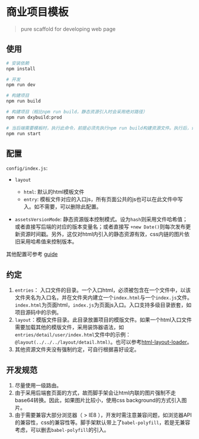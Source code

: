 # 商业项目模板

> pure scaffold for developing web page

## 使用

``` bash
# 安装依赖
npm install

# 开发
npm run dev

# 构建项目
npm run build

# 构建项目（相比npm run build，静态资源引入时会采用绝对路径）
npm run dxybuild:prod

# 当后端需要模板时，执行此命令，前提必须先执行npm run build构建资源文件。执行后，访问3000端口可看到网站。
npm run start

```

## 配置

`config/index.js`:

- `layout`
  - `html`: 默认的html模板文件
  - `entry`: 模板文件对应的入口js，所有页面公共的js也可以在此文件中写入。如不需要，可以删除此配置。

- `assetsVersionMode`: 静态资源版本控制模式。设为`hash`则采用文件哈希值；或者直接写后端的对应的版本变量名；或者直接写 `+new Date()`则每次发布更新资源时间戳。另外，这仅对html内引入的静态资源有效，css内链的图片依旧采用哈希值来控制版本。

其他配置可参考 [guide](http://vuejs-templates.github.io/webpack/)

## 约定

1. `entries`： 入口文件的目录。一个入口html，必须被包含在一个文件中，以该文件夹名为入口名，并在文件夹内建立一个`index.html`与一个`index.js`文件。`index.html`为页面html，`index.js`为页面js入口。入口支持多级目录嵌套，如项目源码中的示例。
2. `layout`：模版文件目录。此目录放置项目的模版文件。如果一个html入口文件需要加载其他的模版文件，采用装饰器语法，如`entries/detail/user/index.html`文件中的示例：`@layout(../../../layout/detail.html)`。也可以参考[html-layout-loader](https://github.com/wuomzfx/html-layout-loader)。
3. 其他资源文件夹没有强制约定，可自行根据喜好设定。


## **开发规范**

1. 尽量使用一级路由。
2. 由于采用后端套页面的方式，故而脚手架会让html内联的图片强制不走base64转换。因此，如果图片比较小，使用css background的方式引入图片。
3. 由于需要兼容大部分浏览器（ > IE8 ），开发时需注意兼容问题，如浏览器API的兼容性，css的兼容性等。脚手架默认带上了`babel-polyfill`，若是无兼容考虑，可以删去`babel-polyfill`的引入。
